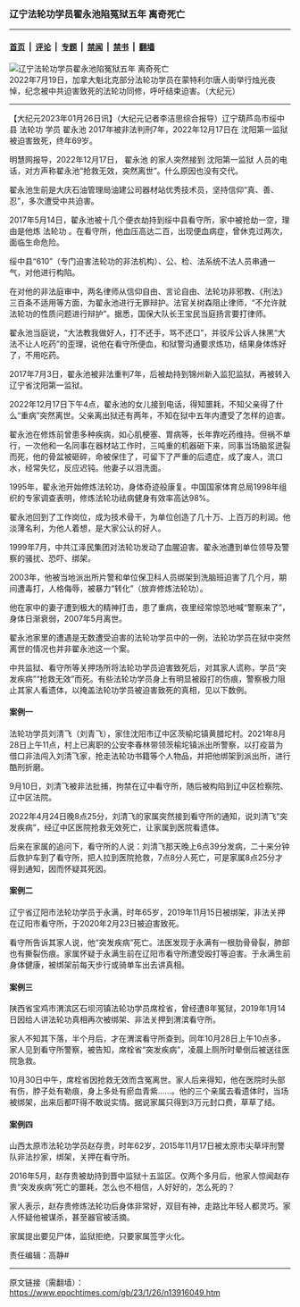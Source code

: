 ### 辽宁法轮功学员翟永池陷冤狱五年 离奇死亡

---

#### [首页](../../../..?n13916049) &nbsp;|&nbsp; [评论](../../../../../epoch-comment?n13916049) &nbsp;|&nbsp; [专题](../../../../../epoch-special?n13916049) &nbsp;|&nbsp; [禁闻](../../../../../epoch-news?n13916049) &nbsp;|&nbsp; [禁书](../../../../../books?n13916049) &nbsp;|&nbsp; [翻墙](https://github.com/gfw-breaker/nogfw/blob/master/README.md?n13916049)


<div><img alt="辽宁法轮功学员翟永池陷冤狱五年 离奇死亡" class="attachment-djy_600_400 size-djy_600_400 wp-post-image" src="https://i.epochtimes.com/assets/uploads/2022/07/id13785533-20220719_Montreal_candle01-600x400.jpg"/>
<div class="caption">
 2022年7月19日，加拿大魁北克部分法轮功学员在蒙特利尔唐人街举行烛光夜悼，纪念被中共迫害致死的法轮功同修，呼吁结束迫害。（大纪元）
</div></div><hr/><div class="post_content" id="artbody" itemprop="articleBody">
 <!-- article content begin -->
 <p>
  【大纪元2023年01月26日讯】（大纪元记者李洁思综合报导）辽宁葫芦岛市绥中县
  <ok href="https://www.epochtimes.com/gb/tag/%E6%B3%95%E8%BD%AE%E5%8A%9F.html">
   法轮功
  </ok>
  学员
  <ok href="https://www.epochtimes.com/gb/tag/%E7%BF%9F%E6%B0%B8%E6%B1%A0.html">
   翟永池
  </ok>
  2017年被非法判刑7年，2022年12月17日在
  <ok href="https://www.epochtimes.com/gb/tag/%E6%B2%88%E9%98%B3%E7%AC%AC%E4%B8%80%E7%9B%91%E7%8B%B1.html">
   沈阳第一监狱
  </ok>
  被迫害致死，终年69岁。
 </p>
 <p>
  明慧网报导，2022年12月17日，
  <ok href="https://www.epochtimes.com/gb/tag/%E7%BF%9F%E6%B0%B8%E6%B1%A0.html">
   翟永池
  </ok>
  的家人突然接到
  <ok href="https://www.epochtimes.com/gb/tag/%E6%B2%88%E9%98%B3%E7%AC%AC%E4%B8%80%E7%9B%91%E7%8B%B1.html">
   沈阳第一监狱
  </ok>
  人员的电话，对方声称翟永池“抢救无效，突然离世”。什么原因也没有交代。
 </p>
 <p>
  翟永池生前是大庆石油管理局油建公司器材站优秀技术员，坚持信仰“真、善、忍”，多次遭受中共迫害。
 </p>
 <p>
  2017年5月14日，翟永池被十几个便衣劫持到绥中县看守所，家中被抢劫一空，理由是他炼
  <ok href="https://www.epochtimes.com/gb/tag/%E6%B3%95%E8%BD%AE%E5%8A%9F.html">
   法轮功
  </ok>
  。在看守所，他血压高达二百，出现便血病症，曾休克过两次，面临生命危险。
 </p>
 <p>
  绥中县“610”（专门迫害法轮功的非法机构）、公、检、法系统不法人员串通一气，对他进行构陷。
 </p>
 <p>
  在对他的非法庭审中，两名律师从信仰自由、言论自由、法轮功非邪教、《刑法》三百条不适用等方面，为翟永池进行无罪辩护。法官关树森阻止律师，“不允许就法轮功的性质问题进行辩护”。据悉，国保大队长王宝民当庭扬言要打律师。
 </p>
 <p>
  翟永池当庭说，“大法教我做好人，打不还手，骂不还口”，并驳斥公诉人抹黑“大法不让人吃药”的歪理，说他在看守所便血，和狱警沟通要求炼功，结果身体炼好了，不用吃药。
 </p>
 <p>
  2017年7月3日，翟永池被非法重判7年，后被劫持到锦州新入监犯监狱，再被转入辽宁省沈阳第一监狱。
 </p>
 <p>
  2022年12月17日下午4点，翟永池的女儿接到电话，得知噩耗，不知父亲得了什么“重病”突然离世。父亲离出狱还有两年，不知在狱中五年内遭受了怎样的迫害。
 </p>
 <p>
  翟永池在修炼前曾患多种疾病，如心肌梗塞、胃病等，长年靠吃药维持。但祸不单行，一次他和一名同事在器材站工作时，三吨重的机器砸下来，同事当场脑浆迸裂而死，他的骨盆被砸碎，命被保住了，可留下了严重的后遗症，成了废人，流口水，经常失忆，反应迟钝。他妻子以泪洗面。
 </p>
 <p>
  1995年，翟永池开始修炼法轮功，身体奇迹般康复。中国国家体育总局1998年组织的专家调查表明，修炼法轮功祛病健身有效率高达98%。
 </p>
 <p>
  翟永池回到了工作岗位，成为技术骨干，为单位创造了几十万、上百万的利润。他淡薄名利，为他人着想，是大家公认的好人。
 </p>
 <p>
  1999年7月，中共江泽民集团对法轮功发动了血腥迫害。翟永池遭到单位领导及警察的骚扰、恐吓、绑架。
 </p>
 <p>
  2003年，他被当地派出所片警和单位保卫科人员绑架到洗脑班迫害了几个月，期间遭毒打，人格侮辱，被暴力“转化”（放弃修炼法轮功）。
 </p>
 <p>
  他在家中的妻子遭到极大的精神打击，患了重病，夜里经常惊恐地喊“警察来了”，身体日渐衰弱，2007年5月离世。
 </p>
 <p>
  翟永池家里的遭遇是无数遭受迫害的法轮功学员中的一例，法轮功学员在狱中突然离世的情况也并非翟永池这一个案。
 </p>
 <p>
  中共监狱、看守所等关押场所将法轮功学员迫害致死后，对其家人谎称，学员“突发疾病”“抢救无效”而死。有些法轮功学员身上有明显被殴打的伤痕，警察极力阻止其家人看遗体，以掩盖法轮功学员被迫害致死的真相，见以下数例。
 </p>
 <h4>
  案例一
 </h4>
 <p>
  法轮功学员刘清飞（刘青飞），家住沈阳市辽中区茨榆坨镇黄腊坨村。2021年8月28日上午11点，村上已离职的公安李春林带领茨榆坨镇派出所警察，以打疫苗为借口非法闯入刘清飞家，抢走法轮功书籍等个人物品，并把他绑架到派出所，进行酷刑折磨。
 </p>
 <p>
  9月10日，刘清飞被非法批捕，拘禁在辽中看守所，随后被构陷到辽中区检察院、辽中区法院。
 </p>
 <p>
  2022年4月24日晚8点25分，刘清飞的家属突然接到看守所的通知，说刘清飞“突发疾病”，经辽中区医院抢救无效死亡，让家属到医院看遗体。
 </p>
 <p>
  后来在家属的追问下，看守所的人说：刘清飞那天晚上6点39分发病，二十来分钟后救护车到了看守所，把人拉到医院抢救，7点8分人死亡，可是家属8点25分才得到通知，因而怀疑其死因。
 </p>
 <h4>
  案例二
 </h4>
 <p>
  辽宁省辽阳市法轮功学员于永满，时年65岁，2019年11月15日被绑架，非法关押在辽阳市看守所，于2020年2月23日被迫害致死。
 </p>
 <p>
  看守所告诉其家人说，他“突发疾病”死亡。法医发现于永满有一根肋骨骨裂，肺部也有撕裂伤痕。家属怀疑于永满生前在辽阳市看守所遭受殴打等迫害。于永满生前身体健康，被绑架前每天步行或骑单车出去讲真相。
 </p>
 <h4>
  <strong>
   案例三
  </strong>
 </h4>
 <p>
  陕西省宝鸡市渭滨区石坝河镇法轮功学员席栓省，曾经遭8年冤狱，2019年1月14日因给人讲法轮功真相再次被绑架、非法关押到渭滨看守所。
 </p>
 <p>
  家人不知其下落，半个月后，才在渭滨看守所查到。同年10月28日上午10点多，家人见到看守所警察，被告知，席栓省“突发疾病”，凌晨上厕所时晕倒后被送往医院急救。
 </p>
 <p>
  10月30日中午，席栓省因抢救无效而含冤离世。家人后来得知，他在医院时头部有伤，脖子处有勒痕，身上多处有瘀血青紫……。他的三个亲属去看遗体时，当场被绑架，出来后都吓得不敢说实情。据说家属只得到3万元封口费，草草了结。
 </p>
 <h4>
  案例四
 </h4>
 <p>
  山西太原市法轮功学员赵存贵，时年62岁，2015年11月17日被太原市尖草坪刑警队非法抄家，绑架，关押在看守所。
 </p>
 <p>
  2016年5月，赵存贵被劫持到晋中监狱十五监区。仅两个多月后，他家人惊闻赵存贵“突发疾病”死亡的噩耗，怎么也不相信，人好好的，怎么死的？
 </p>
 <p>
  家人表示，赵存贵修炼法轮功后身体非常好，双目有神，走路比年轻人都灵巧。家人怀疑他被谋杀，甚至器官被活摘。
 </p>
 <p>
  家属提出要见尸体，监狱拒绝，只要家属签字火化。
 </p>
 <p>
  责任编辑：高静#
 </p>
 <!-- article content end -->
 <div id="below_article_ad">
 </div>
</div>


---

原文链接（需翻墙）：https://www.epochtimes.com/gb/23/1/26/n13916049.htm